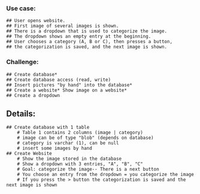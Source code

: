 ### Use case:
	## User opens website.
	## First image of several images is shown.
	## There is a dropdown that is used to categorize the image.
	## The dropdown shows an empty entry at the beginning.
	## User chooses a category (A, B or C), then presses a button, 
	## the categorization is saved, and the next image is shown.

### Challenge:
	## Create database* 
	## Create database access (read, write)
	## Insert pictures "by hand" into the database* 
	## Create a website* Show image on a website* 
	## Create a dropdown
## Details:
	## Create database with 1 table
		# Table 1 contains 2 columns (image | category)
		# image can be of type "blob" (depends on database)
		# category is varchar (1), can be null
		# insert some images by hand
	## Create Website
 		# Show the image stored in the database
		# Show a dropdown with 3 entries, "A", "B", "C" 
		# Goal: categorize the image-- There is a next button 
		# You choose an entry from the dropdown = you categorize the image
		# If you press the > button the categorization is saved and the next image is shown

